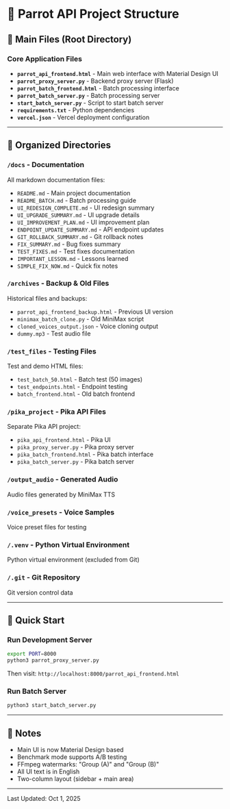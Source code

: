 # 📁 Parrot API Project Structure

## 🎯 Main Files (Root Directory)

### Core Application Files
- **`parrot_api_frontend.html`** - Main web interface with Material Design UI
- **`parrot_proxy_server.py`** - Backend proxy server (Flask)
- **`parrot_batch_frontend.html`** - Batch processing interface
- **`parrot_batch_server.py`** - Batch processing server
- **`start_batch_server.py`** - Script to start batch server
- **`requirements.txt`** - Python dependencies
- **`vercel.json`** - Vercel deployment configuration

---

## 📂 Organized Directories

### `/docs` - Documentation
All markdown documentation files:
- `README.md` - Main project documentation
- `README_BATCH.md` - Batch processing guide
- `UI_REDESIGN_COMPLETE.md` - UI redesign summary
- `UI_UPGRADE_SUMMARY.md` - UI upgrade details
- `UI_IMPROVEMENT_PLAN.md` - UI improvement plan
- `ENDPOINT_UPDATE_SUMMARY.md` - API endpoint updates
- `GIT_ROLLBACK_SUMMARY.md` - Git rollback notes
- `FIX_SUMMARY.md` - Bug fixes summary
- `TEST_FIXES.md` - Test fixes documentation
- `IMPORTANT_LESSON.md` - Lessons learned
- `SIMPLE_FIX_NOW.md` - Quick fix notes

### `/archives` - Backup & Old Files
Historical files and backups:
- `parrot_api_frontend_backup.html` - Previous UI version
- `minimax_batch_clone.py` - Old MiniMax script
- `cloned_voices_output.json` - Voice cloning output
- `dummy.mp3` - Test audio file

### `/test_files` - Testing Files
Test and demo HTML files:
- `test_batch_50.html` - Batch test (50 images)
- `test_endpoints.html` - Endpoint testing
- `batch_frontend.html` - Old batch frontend

### `/pika_project` - Pika API Files
Separate Pika API project:
- `pika_api_frontend.html` - Pika UI
- `pika_proxy_server.py` - Pika proxy server
- `pika_batch_frontend.html` - Pika batch interface
- `pika_batch_server.py` - Pika batch server

### `/output_audio` - Generated Audio
Audio files generated by MiniMax TTS

### `/voice_presets` - Voice Samples
Voice preset files for testing

### `/.venv` - Python Virtual Environment
Python virtual environment (excluded from Git)

### `/.git` - Git Repository
Git version control data

---

## 🚀 Quick Start

### Run Development Server
```bash
export PORT=8000
python3 parrot_proxy_server.py
```

Then visit: `http://localhost:8000/parrot_api_frontend.html`

### Run Batch Server
```bash
python3 start_batch_server.py
```

---

## 📝 Notes

- Main UI is now Material Design based
- Benchmark mode supports A/B testing
- FFmpeg watermarks: "Group (A)" and "Group (B)"
- All UI text is in English
- Two-column layout (sidebar + main area)

---

Last Updated: Oct 1, 2025

